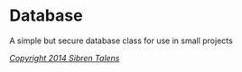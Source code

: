 Database
========

A simple but secure database class for use in small projects

*[Copyright 2014 Sibren Talens](license.sibrentalens.com)*
